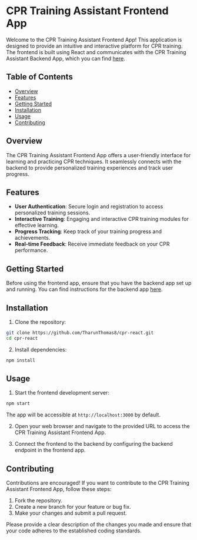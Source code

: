 # CPR Training Assistant Frontend App

Welcome to the CPR Training Assistant Frontend App! This application is designed to provide an intuitive and interactive platform for CPR training. The frontend is built using React and communicates with the CPR Training Assistant Backend App, which you can find [here](https://github.com/TharunThomas8/cpr-backend).

## Table of Contents
- [Overview](#overview)
- [Features](#features)
- [Getting Started](#getting-started)
- [Installation](#installation)
- [Usage](#usage)
- [Contributing](#contributing)

## Overview

The CPR Training Assistant Frontend App offers a user-friendly interface for learning and practicing CPR techniques. It seamlessly connects with the backend to provide personalized training experiences and track user progress.

## Features

- **User Authentication**: Secure login and registration to access personalized training sessions.
- **Interactive Training**: Engaging and interactive CPR training modules for effective learning.
- **Progress Tracking**: Keep track of your training progress and achievements.
- **Real-time Feedback**: Receive immediate feedback on your CPR performance.

## Getting Started

Before using the frontend app, ensure that you have the backend app set up and running. You can find instructions for the backend app [here](https://github.com/TharunThomas8/cpr-backend).

## Installation

1. Clone the repository:

```bash
git clone https://github.com/TharunThomas8/cpr-react.git
cd cpr-react
```

2. Install dependencies:

```bash
npm install
```

## Usage

1. Start the frontend development server:

```bash
npm start
```

The app will be accessible at `http://localhost:3000` by default.

2. Open your web browser and navigate to the provided URL to access the CPR Training Assistant Frontend App.

3. Connect the frontend to the backend by configuring the backend endpoint in the frontend app.

## Contributing

Contributions are encouraged! If you want to contribute to the CPR Training Assistant Frontend App, follow these steps:

1. Fork the repository.
2. Create a new branch for your feature or bug fix.
3. Make your changes and submit a pull request.

Please provide a clear description of the changes you made and ensure that your code adheres to the established coding standards.
